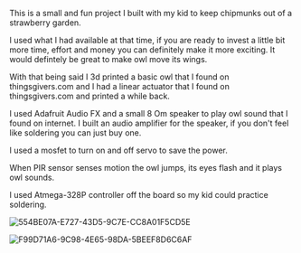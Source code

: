 This is a small and fun project I built with my kid to keep chipmunks out of a strawberry garden.

I used what I had available at that time, if you are ready to invest a little bit more time, effort and money you can definitely make it more exciting.
It would defintely be great to make owl move its wings.

With that being said I 3d printed a basic owl that I found on thingsgivers.com and I had a linear actuator that I found on thingsgivers.com and printed a while back.

I used Adafruit Audio FX and a small 8 Om speaker to play owl sound that I found on internet. I built an audio amplifier for the speaker, if you don't feel like soldering you can just buy one.

I used a mosfet to turn on and off servo to save the power.

When PIR sensor senses motion the owl jumps, its eyes flash and it plays owl sounds.

I used Atmega-328P controller off the board so my kid could practice soldering.

![554BE07A-E727-43D5-9C7E-CC8A01F5CD5E](https://user-images.githubusercontent.com/86169204/181380118-35639401-5eb5-4b91-98bb-ec0be8588dce.JPEG)

![F99D71A6-9C98-4E65-98DA-5BEEF8D6C6AF](https://user-images.githubusercontent.com/86169204/181380240-dddba09c-7dee-484a-84bc-6cc499fb339b.JPEG)
